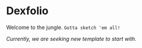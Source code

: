 # Dexfolio
Welcome to the jungle. `Gotta sketch 'em all!`

*Currently, we are seeking new template to start with.*